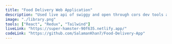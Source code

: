 ```yaml
---
title: "Food Delivery Web Application"
description: "Used live api of swiggy and open through cors dev tools and upto production level project. "
image: "./library.png"
tools: ["React", "Redux", "Tailwind"]
liveLink: "https://super-hamster-90f635.netlify.app/"
codeLink: "https://github.com/SalamanKhan7/Food-Delivery-App"
---
```

